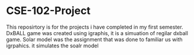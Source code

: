 # CSE-102-Project
This reposirtory is for the projects i have completed in my first semester. 
DxBALL game was created using igraphis, it is a simuation of regilar dxball game.
Solar model was the assignment that was done to familiar us with igrpahics. it simulates the soalr model
